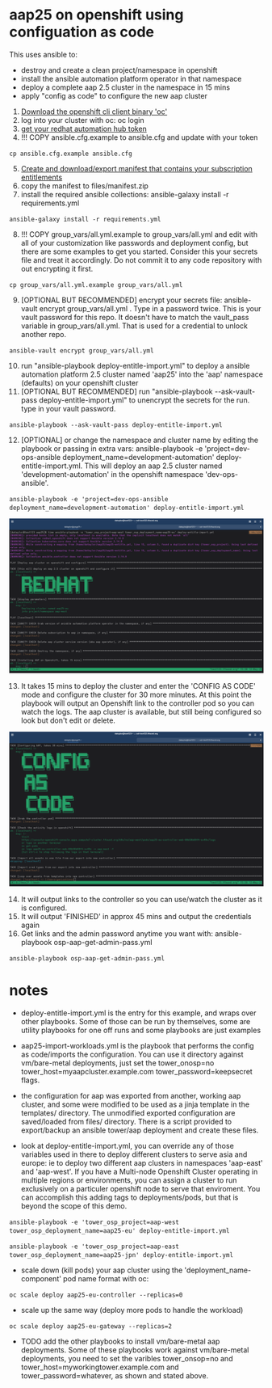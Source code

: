# aap25 on openshift using configuation as code

This uses ansible to:

- destroy and create a clean project/namespace in openshift
- install the ansible automation platform operator in that namespace
- deploy a complete aap 2.5 cluster in the namespace in 15 mins
- apply "config as code" to configure the new aap cluster

1. [Download the openshift cli client binary 'oc'](https://access.redhat.com/downloads/content/290/ver=4.18/rhel---9/4.18.11/x86_64/product-software)
2. log into your cluster with oc: oc login
3. [get your redhat automation hub token](https://console.redhat.com/ansible/automation-hub/token)
4. !!! COPY ansible.cfg.example to ansible.cfg and update with your token

`cp ansible.cfg.example ansible.cfg`

5. [Create and download/export manifest that contains your subscription entitlements](https://access.redhat.com/management/subscription_allocations)
6. copy the manifest to files/manifest.zip
7. install the required ansible collections: ansible-galaxy install -r requirements.yml

`ansible-galaxy install -r requirements.yml`


8. !!! COPY group_vars/all.yml.example to group_vars/all.yml and edit with all of your customization like passwords and deployment config, but there are some examples to get you started. Consider this your secrets file and treat it accordingly. Do not commit it to any code repository with out encrypting it first.

`cp group_vars/all.yml.example group_vars/all.yml`


9. [OPTIONAL BUT RECOMMENDED] encrypt your secrets file: ansible-vault encrypt group_vars/all.yml . Type in a password twice. This is your vault password for this repo. It doesn't have to match the vault_pass variable in group_vars/all.yml. That is used for a credential to unlock another repo.

`ansible-vault encrypt group_vars/all.yml`

10. run "ansible-playbook deploy-entitle-import.yml" to deploy a ansible automation platform 2.5 cluster named 'aap25' into the 'aap' namespace (defaults) on your openshift cluster
11. \[OPTIONAL BUT RECOMMENDED\] run "ansible-playbook --ask-vault-pass deploy-entitle-import.yml" to unencrypt the secrets for the run. type in your vault password.

`ansible-playbook --ask-vault-pass deploy-entitle-import.yml`

12. \[OPTIONAL\] or change the namespace and cluster name by editing the playbook or passing in extra vars: ansible-playbook -e 'project=dev-ops-ansible deployment_name=development-automation' deploy-entitle-import.yml. This will deploy an aap 2.5 cluster named 'development-automation' in the openshift namespace 'dev-ops-ansible'.

`ansible-playbook -e 'project=dev-ops-ansible deployment_name=development-automation' deploy-entitle-import.yml`

![Starting the aap on openshift deployment](https://raw.githubusercontent.com/syspimp/aap25/master/pics/deploy-start.png)

13. It takes 15 mins to deploy the cluster and enter the 'CONFIG AS CODE' mode and configure the cluster for 30 more minutes. At this point the playbook will output an Openshift link to the controller pod so you can watch the logs. The aap cluster is available, but still being configured so look but don't edit or delete.

![Config as code mode activated](https://raw.githubusercontent.com/syspimp/aap25/master/pics/aap-configascode.png)

14. It will output links to the controller so you can use/watch the cluster as it is configured.
15. It will output 'FINISHED' in approx 45 mins and output the credentials again
16. Get links and the admin password anytime you want with: ansible-playbook osp-aap-get-admin-pass.yml

`ansible-playbook osp-aap-get-admin-pass.yml`

# notes
- deploy-entitle-import.yml is the entry for this example, and wraps over other playbooks. Some of those can be run by themselves, some are utility playbooks for one off runs and some playbooks are just examples

- aap25-import-workloads.yml is the playbook that performs the config as code/imports the configuration. You can use it directory against vm/bare-metal deployments, just set the tower_onosp=no tower_host=myaapcluster.example.com tower_password=keepsecret flags.
- the configuration for aap was exported from another, working aap cluster, and some were modified to be used as a jinja template in the templates/ directory. The unmodified exported configuration are saved/loaded from files/ directory. There is a script provided to export/backup an ansible tower/aap deployment and create these files.

- look at deploy-entitle-import.yml, you can override any of those variables used in there to deploy different clusters to serve asia and europe:
  ie to deploy two different aap clusters in namespaces 'aap-east' and 'aap-west'. If you have a Multi-node Openshift Cluster operating in multiple regions or environments, you can assign a cluster to run exclusively on a particuler openshift node to serve that enviroment. You can accomplish this adding tags to deployments/pods, but that is beyond the scope of this demo.

`ansible-playbook -e 'tower_osp_project=aap-west tower_osp_deployment_name=aap25-eu' deploy-entitle-import.yml`

`ansible-playbook -e 'tower_osp_project=aap-east tower_osp_deployment_name=aap25-jpn' deploy-entitle-import.yml`

- scale down (kill pods) your aap cluster using the 'deployment_name-component' pod name format with oc:

`oc scale deploy aap25-eu-controller --replicas=0`

- scale up the same way (deploy more pods to handle the workload)

`oc scale deploy aap25-eu-gateway --replicas=2`

- TODO add the other playbooks to install vm/bare-metal aap deployments. Some of these playbooks work against vm/bare-metal deployments, you need to set the varibles tower_onsop=no and tower_host=myworkingtower.example.com and tower_password=whatever, as shown and stated above.
